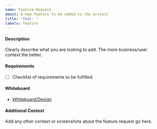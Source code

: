 ```yaml
---
name: Feature Request
about: A new feature to be added to the project
title: 'feat: '
labels: feature
---
```


#### Description

Clearly describe what you are looking to add. The more business/user context the better.

#### Requirements

- [ ] Checklist of requirements to be fulfilled.

#### Whiteboard

- [Whiteboard/Design](https://dribbble.com/tsinis)

#### Additional Context

Add any other context or screenshots about the feature request go here.
